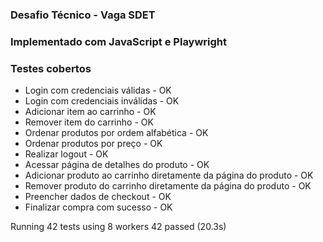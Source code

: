 ### Desafio Técnico - Vaga SDET

### Implementado com JavaScript e Playwright

### Testes cobertos

- Login com credenciais válidas - OK
- Login com credenciais inválidas - OK
- Adicionar item ao carrinho - OK
- Remover item do carrinho - OK
- Ordenar produtos por ordem alfabética - OK
- Ordenar produtos por preço - OK
- Realizar logout - OK
- Acessar página de detalhes do produto - OK
- Adicionar produto ao carrinho diretamente da página do produto - OK
- Remover produto do carrinho diretamente da página do produto - OK
- Preencher dados de checkout - OK
- Finalizar compra com sucesso - OK

Running 42 tests using 8 workers
42 passed (20.3s)
